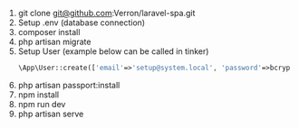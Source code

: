 1. git clone git@github.com:Verron/laravel-spa.git
2. Setup .env (database connection)
3. composer install
4. php artisan migrate
5. Setup User (example below can be called in tinker)
    ```php
    \App\User::create(['email'=>'setup@system.local', 'password'=>bcrypt('setup'),'name'=>'Setup User']);
    ```
6. php artisan passport:install
7. npm install
8. npm run dev
9. php artisan serve

